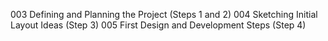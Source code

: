 003 Defining and Planning the Project (Steps 1 and 2)
004 Sketching Initial Layout Ideas (Step 3)
005 First Design and Development Steps (Step 4)
